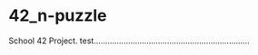 # 42_n-puzzle
School 42 Project.
test....................................................................
